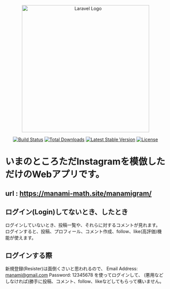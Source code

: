 <p align="center"><a href="https://laravel.com" target="_blank"><img src="https://raw.githubusercontent.com/laravel/art/master/logo-lockup/5%20SVG/2%20CMYK/1%20Full%20Color/laravel-logolockup-cmyk-red.svg" width="400" alt="Laravel Logo"></a></p>

<p align="center">
<a href="https://travis-ci.org/laravel/framework"><img src="https://travis-ci.org/laravel/framework.svg" alt="Build Status"></a>
<a href="https://packagist.org/packages/laravel/framework"><img src="https://img.shields.io/packagist/dt/laravel/framework" alt="Total Downloads"></a>
<a href="https://packagist.org/packages/laravel/framework"><img src="https://img.shields.io/packagist/v/laravel/framework" alt="Latest Stable Version"></a>
<a href="https://packagist.org/packages/laravel/framework"><img src="https://img.shields.io/packagist/l/laravel/framework" alt="License"></a>
</p>

# いまのところただInstagramを模倣しただけのWebアプリです。
## url : https://manami-math.site/manamigram/

## ログイン(Login)してないとき、したとき

ログインしていないとき、投稿一覧や、それらに対するコメントが見れます。
ログインすると、投稿、プロフィール、コメント作成、follow、like(高評価)機能が使えます。

## ログインする際

新規登録(Resister)は面倒くさいと思われるので、
Email Address: manami@gmail.com
Password: 12345678
を使ってログインして、
(悪用などしなければ)勝手に投稿、コメント、follow、likeなどしてもらって構いません。
